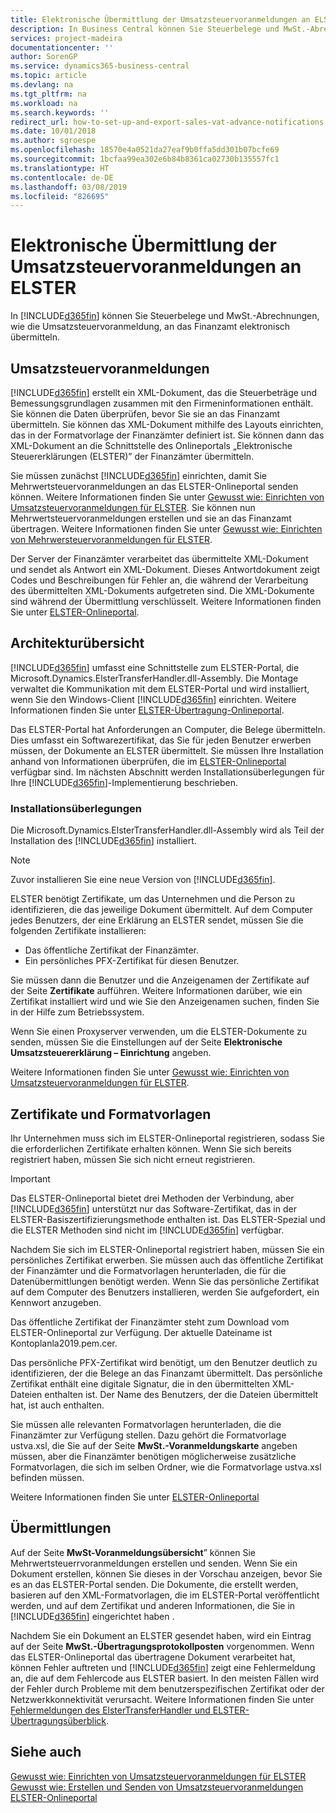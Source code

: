 ```yaml
---
title: Elektronische Übermittlung der Umsatzsteuervoranmeldungen an ELSTER
description: In Business Central können Sie Steuerbelege und MwSt.-Abrechnungen, wie die Umsatzsteuervoranmeldung, an das Finanzamt elektronisch übermitteln.
services: project-madeira
documentationcenter: ''
author: SorenGP
ms.service: dynamics365-business-central
ms.topic: article
ms.devlang: na
ms.tgt_pltfrm: na
ms.workload: na
ms.search.keywords: ''
redirect_url: how-to-set-up-and-export-sales-vat-advance-notifications.md
ms.date: 10/01/2018
ms.author: sgroespe
ms.openlocfilehash: 18570e4a0521da27eaf9b0ffa5dd301b07bcfe69
ms.sourcegitcommit: 1bcfaa99ea302e6b84b8361ca02730b135557fc1
ms.translationtype: HT
ms.contentlocale: de-DE
ms.lasthandoff: 03/08/2019
ms.locfileid: "826695"
---
```

# <a name="electronic-submission-of-sales-vat-advance-notifications-to-elster"></a>Elektronische Übermittlung der Umsatzsteuervoranmeldungen an ELSTER
In [!INCLUDE[d365fin](../../includes/d365fin_md.md)] können Sie Steuerbelege und MwSt.-Abrechnungen, wie die Umsatzsteuervoranmeldung, an das Finanzamt elektronisch übermitteln.  

## <a name="sales-vat-advance-notifications"></a>Umsatzsteuervoranmeldungen  
[!INCLUDE[d365fin](../../includes/d365fin_md.md)] erstellt ein XML-Dokument, das die Steuerbeträge und Bemessungsgrundlagen zusammen mit den Firmeninformationen enthält. Sie können die Daten überprüfen, bevor Sie sie an das Finanzamt übermitteln. Sie können das XML-Dokument mithilfe des Layouts einrichten, das in der Formatvorlage der Finanzämter definiert ist. Sie können dann das XML-Dokument an die Schnittstelle des Onlineportals „Elektronische Steuererklärungen (ELSTER)” der Finanzämter übermitteln.  

Sie müssen zunächst [!INCLUDE[d365fin](../../includes/d365fin_md.md)] einrichten, damit Sie Mehrwertsteuervoranmeldungen an das ELSTER-Onlineportal senden können. Weitere Informationen finden Sie unter [Gewusst wie: Einrichten von Umsatzsteuervoranmeldungen für ELSTER](how-to-set-up-sales-vat-advance-notifications-for-elster.md). Sie können nun Mehrwertsteuervoranmeldungen erstellen und sie an das Finanzamt übertragen. Weitere Informationen finden Sie unter [Gewusst wie: Einrichten von Mehrwersteuervoranmeldungen für ELSTER](how-to-create-and-submit-sales-vat-advance-notifications.md).

Der Server der Finanzämter verarbeitet das übermittelte XML-Dokument und sendet als Antwort ein XML-Dokument. Dieses Antwortdokument zeigt Codes und Beschreibungen für Fehler an, die während der Verarbeitung des übermittelten XML-Dokuments aufgetreten sind. Die XML-Dokumente sind während der Übermittlung verschlüsselt. Weitere Informationen finden Sie unter [ELSTER-Onlineportal](https://go.microsoft.com/fwlink/?LinkId=155998).  

## <a name="architectural-overview"></a>Architekturübersicht  
[!INCLUDE[d365fin](../../includes/d365fin_md.md)] umfasst eine Schnittstelle zum ELSTER-Portal, die Microsoft.Dynamics.ElsterTransferHandler.dll-Assembly. Die Montage verwaltet die Kommunikation mit dem ELSTER-Portal und wird installiert, wenn Sie den Windows-Client [!INCLUDE[d365fin](../../includes/d365fin_md.md)] einrichten. Weitere Informationen finden Sie unter [ELSTER-Übertragung-Onlineportal](elster-transmission-overview.md).

Das ELSTER-Portal hat Anforderungen an Computer, die Belege übermitteln. Dies umfasst ein Softwarezertifikat, das Sie für jeden Benutzer erwerben müssen, der Dokumente an ELSTER übermittelt. Sie müssen Ihre Installation anhand von Informationen überprüfen, die im [ELSTER-Onlineportal](https://go.microsoft.com/fwlink/?LinkId=155998) verfügbar sind. Im nächsten Abschnitt werden Installationsüberlegungen für Ihre [!INCLUDE[d365fin](../../includes/d365fin_md.md)]-Implementierung beschrieben.  

### <a name="installation-considerations"></a>Installationsüberlegungen  
Die Microsoft.Dynamics.ElsterTransferHandler.dll-Assembly wird als Teil der Installation des [!INCLUDE[d365fin](../../includes/d365fin_md.md)] installiert.  

> [!NOTE]  
>  Zuvor installieren Sie eine neue Version von [!INCLUDE[d365fin](../../includes/d365fin_md.md)].  

ELSTER benötigt Zertifikate, um das Unternehmen und die Person zu identifizieren, die das jeweilige Dokument übermittelt. Auf dem Computer jedes Benutzers, der eine Erklärung an ELSTER sendet, müssen Sie die folgenden Zertifikate installieren:  

- Das öffentliche Zertifikat der Finanzämter.  
- Ein persönliches PFX-Zertifikat für diesen Benutzer.  

Sie müssen dann die Benutzer und die Anzeigenamen der Zertifikate auf der Seite **Zertifikate** aufführen. Weitere Informationen darüber, wie ein Zertifikat installiert wird und wie Sie den Anzeigenamen suchen, finden Sie in der Hilfe zum Betriebssystem.  

Wenn Sie einen Proxyserver verwenden, um die ELSTER-Dokumente zu senden, müssen Sie die Einstellungen auf der Seite **Elektronische Umsatzsteuererklärung – Einrichtung** angeben.  

Weitere Informationen finden Sie unter [Gewusst wie: Einrichten von Umsatzsteuervoranmeldungen für ELSTER](how-to-set-up-sales-vat-advance-notifications-for-elster.md).  

## <a name="certificates-and-style-sheets"></a>Zertifikate und Formatvorlagen  
Ihr Unternehmen muss sich im ELSTER-Onlineportal registrieren, sodass Sie die erforderlichen Zertifikate erhalten können. Wenn Sie sich bereits registriert haben, müssen Sie sich nicht erneut registrieren.  

> [!IMPORTANT]  
> Das ELSTER-Onlineportal bietet drei Methoden der Verbindung, aber [!INCLUDE[d365fin](../../includes/d365fin_md.md)] unterstützt nur das Software-Zertifikat, das in der ELSTER-Basiszertifizierungsmethode enthalten ist. Das ELSTER-Spezial und die ELSTER Methoden sind nicht im [!INCLUDE[d365fin](../../includes/d365fin_md.md)] verfügbar.  

Nachdem Sie sich im ELSTER-Onlineportal registriert haben, müssen Sie ein persönliches Zertifikat erwerben. Sie müssen auch das öffentliche Zertifikat der Finanzämter und die Formatvorlagen herunterladen, die für die Datenübermittlungen benötigt werden. Wenn Sie das persönliche Zertifikat auf dem Computer des Benutzers installieren, werden Sie aufgefordert, ein Kennwort anzugeben.  

Das öffentliche Zertifikat der Finanzämter steht zum Download vom ELSTER-Onlineportal zur Verfügung. Der aktuelle Dateiname ist Kontoplanla2019.pem.cer.  

Das persönliche PFX-Zertifikat wird benötigt, um den Benutzer deutlich zu identifizieren, der die Belege an das Finanzamt übermittelt. Das persönliche Zertifikat enthält eine digitale Signatur, die in den übermittelten XML-Dateien enthalten ist. Der Name des Benutzers, der die Dateien übermittelt hat, ist auch enthalten.  

Sie müssen alle relevanten Formatvorlagen herunterladen, die die Finanzämter zur Verfügung stellen. Dazu gehört die Formatvorlage ustva.xsl, die Sie auf der Seite **MwSt.-Voranmeldungskarte** angeben müssen, aber die Finanzämter benötigen möglicherweise zusätzliche Formatvorlagen, die sich im selben Ordner, wie die Formatvorlage ustva.xsl befinden müssen.  

Weitere Informationen finden Sie unter [ELSTER-Onlineportal](https://go.microsoft.com/fwlink/?LinkId=155998)  

## <a name="transmissions"></a>Übermittlungen  
Auf der Seite **MwSt-Voranmeldungsübersicht**” können Sie Mehrwertsteuerrvoranmeldungen erstellen und senden. Wenn Sie ein Dokument erstellen, können Sie dieses in der Vorschau anzeigen, bevor Sie es an das ELSTER-Portal senden. Die Dokumente, die erstellt werden, basieren auf den XML-Formatvorlagen, die im ELSTER-Portal veröffentlicht werden, und auf dem Zertifikat und anderen Informationen, die Sie in [!INCLUDE[d365fin](../../includes/d365fin_md.md)] eingerichtet haben .  

Nachdem Sie ein Dokument an ELSTER gesendet haben, wird ein Eintrag auf der Seite **MwSt.-Übertragungsprotokollposten** vorgenommen. Wenn das ELSTER-Onlineportal das übertragene Dokument verarbeitet hat, können Fehler auftreten und  [!INCLUDE[d365fin](../../includes/d365fin_md.md)] zeigt eine Fehlermeldung an, die auf dem Fehlercode aus ELSTER basiert. In den meisten Fällen wird der Fehler durch Probleme mit dem benutzerspezifischen Zertifikat oder der Netzwerkkonnektivität verursacht. Weitere Informationen finden Sie unter [Fehlermeldungen des ElsterTransferHandler und ELSTER-Übertragungsüberblick](error-messages-of-the-elstertransferhandler.md).

## <a name="see-also"></a>Siehe auch  
 [Gewusst wie: Einrichten von Umsatzsteuervoranmeldungen für ELSTER](how-to-set-up-sales-vat-advance-notifications-for-elster.md)   
 [Gewusst wie: Erstellen und Senden von Umsatzsteuervoranmeldungen](how-to-create-and-submit-sales-vat-advance-notifications.md)   
 [ELSTER-Onlineportal](https://go.microsoft.com/fwlink/?LinkId=155998)
